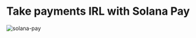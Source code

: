 # Take payments IRL with Solana Pay


![solana-pay](https://user-images.githubusercontent.com/67832977/163093798-3b509f83-6e3b-4410-b3b0-55123f552e89.png)
